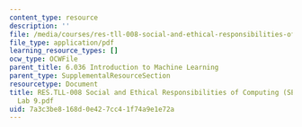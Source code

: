 ```yaml
---
content_type: resource
description: ''
file: /media/courses/res-tll-008-social-and-ethical-responsibilities-of-computing-serc-fall-2021/7a3c3be8168d0e427cc41f74a9e1e72a_RES-TLL008F21-6036_lab9.pdf
file_type: application/pdf
learning_resource_types: []
ocw_type: OCWFile
parent_title: 6.036 Introduction to Machine Learning
parent_type: SupplementalResourceSection
resourcetype: Document
title: RES.TLL-008 Social and Ethical Responsibilities of Computing (SERC), 6.036
  Lab 9.pdf
uid: 7a3c3be8-168d-0e42-7cc4-1f74a9e1e72a
---
```

